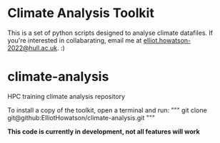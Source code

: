 
# Climate Analysis Toolkit

This is a set of python scripts designed to analyse climate datafiles.
If you're interested in collabarating, email me at elliot.howatson-2022@hull.ac.uk. :)

# climate-analysis
HPC training climate analysis repository

To install a copy of the toolkit, open a terminal and run:
"""
git clone git@github:ElliotHowatson/climate-analysis.git
"""

**This code is currently in development, not all features will work**
